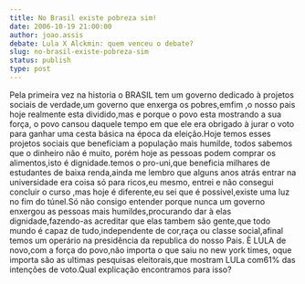 ```yaml
---
title: No Brasil existe pobreza sim!
date: 2006-10-19 21:00:00
author: joao.assis
debate: Lula X Alckmin: quem venceu o debate?
slug: no-brasil-existe-pobreza-sim
status: publish 
type: post
---
```


Pela primeira vez na historia o BRASIL tem um governo dedicado à projetos sociais de verdade,um governo que enxerga os pobres,emfim ,o nosso pais hoje realmente esta dividido,mas e porque o povo esta mostrando a sua força, o povo cansou daquele tempo em que ele era obrigado à jurar o voto para ganhar uma cesta básica na época da eleição.Hoje temos esses projetos sociais que beneficiam a população mais humilde, todos sabemos que o dinheiro não é muito, porém hoje as pessoas podem comprar os alimentos,isto é dignidade.temos o pro-uni,que beneficia milhares de estudantes de baixa renda,ainda me lembro que alguns anos atrás entrar na universidade era coisa só para ricos,eu mesmo, entrei e não consegui concluir o curso ,mas hoje é diferente,eu sei que é possivel,existe uma luz no fim do túnel.Só não consigo entender porque nunca um governo enxergou as pessoas mais humildes,procurando dar à elas dignidade,fazendo-as acreditar que elas tambem são gente,que todo mundo é capaz de tudo,independente de cor,raça ou classe social,afinal temos um operário na presidência da republica do nosso Pais. È LULA de novo,com a força do povo,não importa o que saiu no new york times, oque importa são as ultimas pesquisas eleitorais,que mostram LULa com61% das intenções de voto.Qual explicação encontramos para isso?
